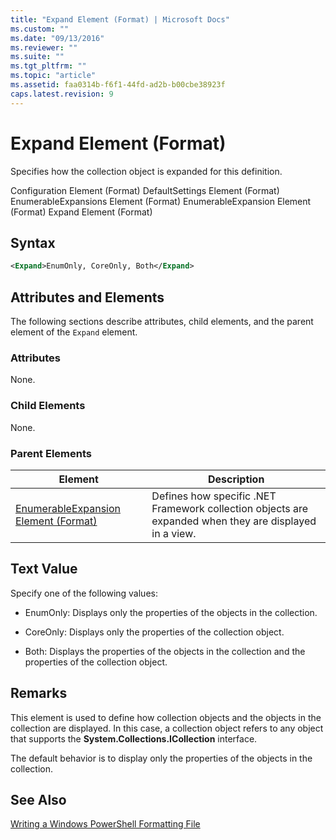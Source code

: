```yaml
---
title: "Expand Element (Format) | Microsoft Docs"
ms.custom: ""
ms.date: "09/13/2016"
ms.reviewer: ""
ms.suite: ""
ms.tgt_pltfrm: ""
ms.topic: "article"
ms.assetid: faa0314b-f6f1-44fd-ad2b-b00cbe38923f
caps.latest.revision: 9
---
```

# Expand Element (Format)

Specifies how the collection object is expanded for this definition.

Configuration Element (Format)
DefaultSettings Element (Format)
EnumerableExpansions Element (Format)
EnumerableExpansion Element (Format)
Expand Element (Format)

## Syntax

```xml
<Expand>EnumOnly, CoreOnly, Both</Expand>
```

## Attributes and Elements

The following sections describe attributes, child elements, and the parent element of the `Expand` element.

### Attributes

None.

### Child Elements

None.

### Parent Elements

|Element|Description|
|-------------|-----------------|
|[EnumerableExpansion Element (Format)](./enumerableexpansion-element-format.md)|Defines how specific .NET Framework collection objects are expanded when they are displayed in a view.|

## Text Value

Specify one of the following values:

- EnumOnly: Displays only the properties of the objects in the collection.

- CoreOnly: Displays only the properties of the collection object.

- Both: Displays the properties of the objects in the collection and the properties of the collection object.

## Remarks

This element is used to define how collection objects and the objects in the collection are displayed. In this case, a collection object refers to any object that supports the  **System.Collections.ICollection** interface.

The default behavior is to display only the properties of the objects in the collection.

## See Also

[Writing a Windows PowerShell Formatting File](./writing-a-windows-powershell-formatting-file.md)
